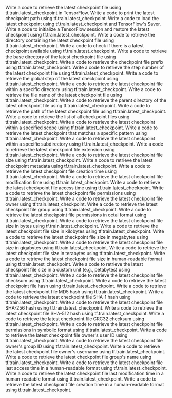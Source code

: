 Write a code to retrieve the latest checkpoint file using tf.train.latest_checkpoint in TensorFlow.
Write a code to print the latest checkpoint path using tf.train.latest_checkpoint.
Write a code to load the latest checkpoint using tf.train.latest_checkpoint and TensorFlow's Saver.
Write a code to initialize a TensorFlow session and restore the latest checkpoint using tf.train.latest_checkpoint.
Write a code to retrieve the directory containing the latest checkpoint file using tf.train.latest_checkpoint.
Write a code to check if there is a latest checkpoint available using tf.train.latest_checkpoint.
Write a code to retrieve the base directory of the latest checkpoint file using tf.train.latest_checkpoint.
Write a code to retrieve the checkpoint file prefix using tf.train.latest_checkpoint.
Write a code to retrieve the step number of the latest checkpoint file using tf.train.latest_checkpoint.
Write a code to retrieve the global step of the latest checkpoint using tf.train.latest_checkpoint.
Write a code to retrieve the latest checkpoint file within a specific directory using tf.train.latest_checkpoint.
Write a code to retrieve the file name of the latest checkpoint file using tf.train.latest_checkpoint.
Write a code to retrieve the parent directory of the latest checkpoint file using tf.train.latest_checkpoint.
Write a code to retrieve the path of the latest checkpoint file using tf.train.latest_checkpoint.
Write a code to retrieve the list of all checkpoint files using tf.train.latest_checkpoint.
Write a code to retrieve the latest checkpoint within a specified scope using tf.train.latest_checkpoint.
Write a code to retrieve the latest checkpoint that matches a specific pattern using tf.train.latest_checkpoint.
Write a code to retrieve the latest checkpoint within a specific subdirectory using tf.train.latest_checkpoint.
Write a code to retrieve the latest checkpoint file extension using tf.train.latest_checkpoint.
Write a code to retrieve the latest checkpoint file size using tf.train.latest_checkpoint.
Write a code to retrieve the latest checkpoint metadata using tf.train.latest_checkpoint.
Write a code to retrieve the latest checkpoint file creation time using tf.train.latest_checkpoint.
Write a code to retrieve the latest checkpoint file modification time using tf.train.latest_checkpoint.
Write a code to retrieve the latest checkpoint file access time using tf.train.latest_checkpoint.
Write a code to retrieve the latest checkpoint file permissions using tf.train.latest_checkpoint.
Write a code to retrieve the latest checkpoint file owner using tf.train.latest_checkpoint.
Write a code to retrieve the latest checkpoint file group using tf.train.latest_checkpoint.
Write a code to retrieve the latest checkpoint file permissions in octal format using tf.train.latest_checkpoint.
Write a code to retrieve the latest checkpoint file size in bytes using tf.train.latest_checkpoint.
Write a code to retrieve the latest checkpoint file size in kilobytes using tf.train.latest_checkpoint.
Write a code to retrieve the latest checkpoint file size in megabytes using tf.train.latest_checkpoint.
Write a code to retrieve the latest checkpoint file size in gigabytes using tf.train.latest_checkpoint.
Write a code to retrieve the latest checkpoint file size in terabytes using tf.train.latest_checkpoint.
Write a code to retrieve the latest checkpoint file size in human-readable format using tf.train.latest_checkpoint.
Write a code to retrieve the latest checkpoint file size in a custom unit (e.g., petabytes) using tf.train.latest_checkpoint.
Write a code to retrieve the latest checkpoint file checksum using tf.train.latest_checkpoint.
Write a code to retrieve the latest checkpoint file hash using tf.train.latest_checkpoint.
Write a code to retrieve the latest checkpoint file MD5 hash using tf.train.latest_checkpoint.
Write a code to retrieve the latest checkpoint file SHA-1 hash using tf.train.latest_checkpoint.
Write a code to retrieve the latest checkpoint file SHA-256 hash using tf.train.latest_checkpoint.
Write a code to retrieve the latest checkpoint file SHA-512 hash using tf.train.latest_checkpoint.
Write a code to retrieve the latest checkpoint file CRC32 checksum using tf.train.latest_checkpoint.
Write a code to retrieve the latest checkpoint file permissions in symbolic format using tf.train.latest_checkpoint.
Write a code to retrieve the latest checkpoint file owner's user ID using tf.train.latest_checkpoint.
Write a code to retrieve the latest checkpoint file owner's group ID using tf.train.latest_checkpoint.
Write a code to retrieve the latest checkpoint file owner's username using tf.train.latest_checkpoint.
Write a code to retrieve the latest checkpoint file group's name using tf.train.latest_checkpoint.
Write a code to retrieve the latest checkpoint file last access time in a human-readable format using tf.train.latest_checkpoint.
Write a code to retrieve the latest checkpoint file last modification time in a human-readable format using tf.train.latest_checkpoint.
Write a code to retrieve the latest checkpoint file creation time in a human-readable format using tf.train.latest_checkpoint.